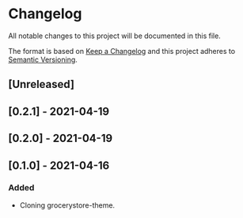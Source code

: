 # Changelog

All notable changes to this project will be documented in this file.

The format is based on [Keep a Changelog](http://keepachangelog.com/en/1.0.0/)
and this project adheres to [Semantic Versioning](http://semver.org/spec/v2.0.0.html).

## [Unreleased]

## [0.2.1] - 2021-04-19

## [0.2.0] - 2021-04-19

## [0.1.0] - 2021-04-16
### Added

- Cloning grocerystore-theme.